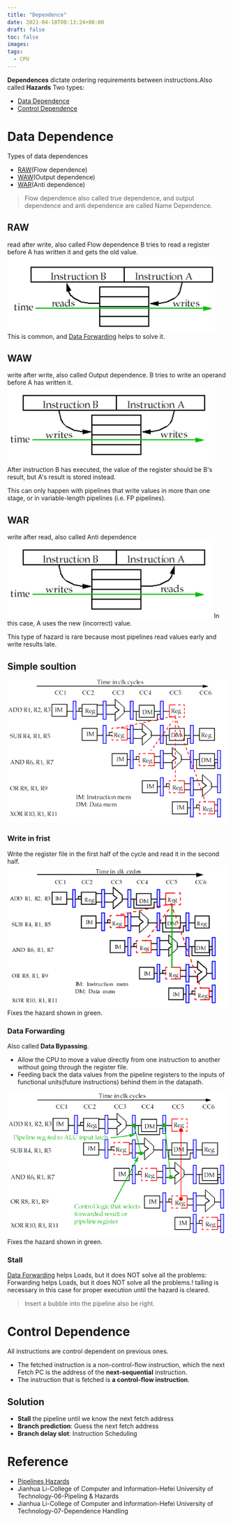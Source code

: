 ```yaml
---
title: "Dependence"
date: 2021-04-18T00:13:24+08:00
draft: false
toc: false
images:
tags:
  - CPU
---
```


**Dependences** dictate ordering requirements between instructions.Also called **Hazards**
Two types:

* [Data Dependence](Dependence.md#Data%20Denpendence)
* [Control Dependence](Dependence.md#Control%20Dependence)
# Data Dependence
Types of data dependences
* [RAW](Dependence.md#RAW)(Flow dependence) 
* [WAW](Dependence.md#WAW)(Output dependence) 
* [WAR](Dependence.md#WAR)(Anti dependence) 

> Flow dependence also called true dependence, and output dependence and anti dependence are called Name Dependence. 
## RAW
read after write, also called Flow dependence 
B tries to read a register before A has written it and gets the old value.
![600](https://raw.githubusercontent.com/cluckl/Pinnned-repo/master/img/20210424155155.png)
This is common, and [Data Forwarding](Dependence.md#Data%20Forwarding) helps to solve it.
## WAW
write after write, also called Output dependence.
 B tries to write an operand before A has written it.
 ![600](https://raw.githubusercontent.com/cluckl/Pinnned-repo/master/img/20210424155156.png)
 After instruction B has executed, the value of the register should be B's result, but A's result is stored instead.

This can only happen with pipelines that write values in more than one stage, or in variable-length pipelines (i.e. FP pipelines).
## WAR 
write after read, also called Anti dependence
![600](https://raw.githubusercontent.com/cluckl/Pinnned-repo/master/img/20210424155157.png)
In this case, A uses the new (incorrect) value.

This type of hazard is rare because most pipelines read values early and write results late.

## Simple soultion
![600](https://raw.githubusercontent.com/cluckl/Pinnned-repo/master/img/20210424155158.png)
### Write in frist
 Write the register file in the first half of the cycle and read it in the second half.
![600](https://raw.githubusercontent.com/cluckl/Pinnned-repo/master/img/20210424155159.png)
Fixes the hazard shown in green.
### Data Forwarding
Also called **Data Bypassing**.
* Allow the CPU to move a value directly from one instruction to another without going through the register file.
* Feeding back the data values from the pipeline registers to the inputs of functional units(future instructions) behind them in the datapath.

![600](https://raw.githubusercontent.com/cluckl/Pinnned-repo/master/img/20210424155200.png)
Fixes the hazard shown in green.
### Stall 
[Data Forwarding](Dependence.md#Data%20Forwarding) helps Loads, but it does NOT solve all the problems: Forwarding helps Loads, but it does NOT solve all the problems.!
[](../pic/Pasted%20image%2020210417231439.png)
talling is necessary in this case for proper execution until the hazard is cleared.
> Insert a bubble into the pipeline also be right.
# Control Dependence
All instructions are control dependent on previous ones. 
* The fetched instruction is a non-control-flow instruction, which the next Fetch PC is the address of the **next-sequential** instruction.
* The instruction that is fetched is **a control-flow instruction**.
## Solution
* **Stall** the pipeline until we know the next fetch address
* **Branch prediction**: Guess the next fetch address
* **Branch delay slot**: Instruction Scheduling


# Reference
* [Pipelines Hazards](http://ece-research.unm.edu/jimp/611/slides/chap3_3.html)
* Jianhua Li-College of Computer and Information-Hefei University of Technology-06-Pipeling & Hazards
* Jianhua Li-College of Computer and Information-Hefei University of Technology-07-Dependence Handling